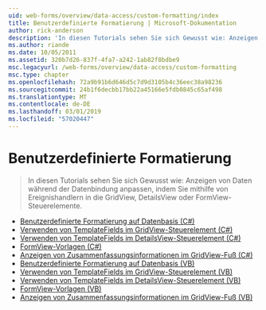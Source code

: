 ```yaml
---
uid: web-forms/overview/data-access/custom-formatting/index
title: Benutzerdefinierte Formatierung | Microsoft-Dokumentation
author: rick-anderson
description: 'In diesen Tutorials sehen Sie sich Gewusst wie: Anzeigen von Daten während der Datenbindung anpassen, indem Sie mithilfe von Ereignishandlern in die GridView, DetailsView oder FormView-Steuerelemente.'
ms.author: riande
ms.date: 10/05/2011
ms.assetid: 320b7d26-837f-4fa7-a242-1ab82f8bdbe9
msc.legacyurl: /web-forms/overview/data-access/custom-formatting
msc.type: chapter
ms.openlocfilehash: 72a9b91b6d646d5c7d9d3105b4c36eec38a98236
ms.sourcegitcommit: 24b1f6decbb17bb22a45166e5fdb0845c65af498
ms.translationtype: MT
ms.contentlocale: de-DE
ms.lasthandoff: 03/01/2019
ms.locfileid: "57020447"
---
```

<a name="custom-formatting"></a>Benutzerdefinierte Formatierung
====================
> In diesen Tutorials sehen Sie sich Gewusst wie: Anzeigen von Daten während der Datenbindung anpassen, indem Sie mithilfe von Ereignishandlern in die GridView, DetailsView oder FormView-Steuerelemente.


- [Benutzerdefinierte Formatierung auf Datenbasis (C#)](custom-formatting-based-upon-data-cs.md)
- [Verwenden von TemplateFields im GridView-Steuerelement (C#)](using-templatefields-in-the-gridview-control-cs.md)
- [Verwenden von TemplateFields im DetailsView-Steuerelement (C#)](using-templatefields-in-the-detailsview-control-cs.md)
- [FormView-Vorlagen (C#)](using-the-formview-s-templates-cs.md)
- [Anzeigen von Zusammenfassungsinformationen im GridView-Fuß (C#)](displaying-summary-information-in-the-gridview-s-footer-cs.md)
- [Benutzerdefinierte Formatierung auf Datenbasis (VB)](custom-formatting-based-upon-data-vb.md)
- [Verwenden von TemplateFields im GridView-Steuerelement (VB)](using-templatefields-in-the-gridview-control-vb.md)
- [Verwenden von TemplateFields im DetailsView-Steuerelement (VB)](using-templatefields-in-the-detailsview-control-vb.md)
- [FormView-Vorlagen (VB)](using-the-formview-s-templates-vb.md)
- [Anzeigen von Zusammenfassungsinformationen im GridView-Fuß (VB)](displaying-summary-information-in-the-gridview-s-footer-vb.md)
